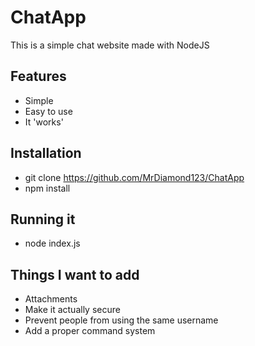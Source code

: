 # ChatApp
This is a simple chat website made with NodeJS

## Features
* Simple
* Easy to use
* It 'works'

## Installation
* git clone https://github.com/MrDiamond123/ChatApp
* npm install

## Running it
* node index.js

## Things I want to add
* Attachments
* Make it actually secure
* Prevent people from using the same username
* Add a proper command system

